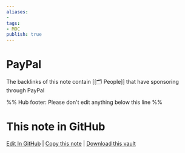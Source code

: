 ```yaml
---
aliases:
- 
tags:
- MOC
publish: true
---
```


# PayPal

The backlinks of this note contain [[🗂️ People]] that have sponsoring through PayPal



%% Hub footer: Please don't edit anything below this line %%

# This note in GitHub

<span class="git-footer">[Edit In GitHub](https://github.dev/obsidian-community/obsidian-hub/blob/main/05%20-%20Concepts/PayPal.md "git-hub-edit-note") | [Copy this note](https://raw.githubusercontent.com/obsidian-community/obsidian-hub/main/05%20-%20Concepts/PayPal.md "git-hub-copy-note") | [Download this vault](https://github.com/obsidian-community/obsidian-hub/archive/refs/heads/main.zip "git-hub-download-vault") </span>
